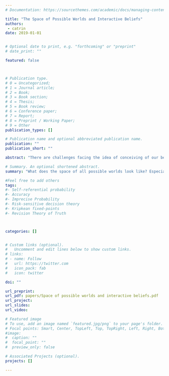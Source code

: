 ```yaml
---
# Documentation: https://sourcethemes.com/academic/docs/managing-content/

title: "The Space of Possible Worlds and Interactive Beliefs"
authors:
 - catrin
date: 2019-01-01


# Optional date to print, e.g. "forthcoming" or "preprint"
# date_print: ""

featured: false



# Publication type.
# 0 = Uncategorized;
# 1 = Journal article;
# 2 = Book;
# 3 = Book section;
# 4 = Thesis;
# 5 = Book review;
# 6 = Conference paper;
# 7 = Report;
# 8 = Preprint / Working Paper;
# 9 = Other
publication_types: []

# Publication name and optional abbreviated publication name.
publication: ""
publication_short: ""

abstract: "There are challenges facing the idea of conceiving of our beliefs defined over a collection Ω of the possible worlds (instead of as attitudes towards something more like sentences). When we have beliefs about beliefs the picture of what the possibilities are like becomes more complex. And we discuss some possibility and impossibility results for finding a _universal_ space of all possible worlds when beliefs-about-beliefs are in play."

# Summary. An optional shortened abstract.
summary: "What does the space of all possible worlds look like? Especially when we have beliefs-about-beliefs."

#Feel free to add others
tags:
#- Self-referential probability
#- Accuracy
#- Imprecise Probability
#- Risk-sensitive decision theory
#- Kripkean fixed-points
#- Revision Theory of Truth



categories: []


# Custom links (optional).
#   Uncomment and edit lines below to show custom links.
# links:
# - name: Follow
#   url: https://twitter.com
#   icon_pack: fab
#   icon: twitter

doi: ""

url_preprint:
url_pdf: papers/Space of possible worlds and interactive beliefs.pdf
url_project:
url_slides:
url_video:

# Featured image
# To use, add an image named `featured.jpg/png` to your page's folder.
# Focal points: Smart, Center, TopLeft, Top, TopRight, Left, Right, BottomLeft, Bottom, BottomRight.
#image:
#  caption: ""
#  focal_point: ""
#  preview_only: false

# Associated Projects (optional).
projects: []

---
```

